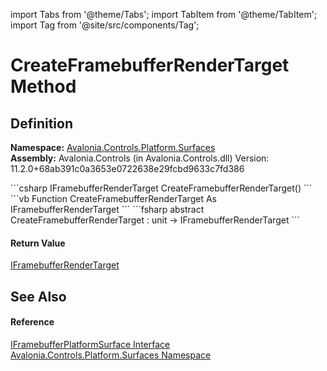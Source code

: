 import Tabs from '@theme/Tabs'; 
import TabItem from '@theme/TabItem'; 
import Tag from '@site/src/components/Tag'; 

# CreateFramebufferRenderTarget Method




## Definition
**Namespace:** <a href="N_Avalonia_Controls_Platform_Surfaces">Avalonia.Controls.Platform.Surfaces</a>  
**Assembly:** Avalonia.Controls (in Avalonia.Controls.dll) Version: 11.2.0+68ab391c0a3653e0722638e29fcbd9633c7fd386

<Tabs groupId="api-code-preview">
<TabItem value="csharp" label="C#">
```csharp
IFramebufferRenderTarget CreateFramebufferRenderTarget()
```
</TabItem>
<TabItem value="vb" label="VB">
```vb
Function CreateFramebufferRenderTarget As IFramebufferRenderTarget
```
</TabItem>
<TabItem value="fsharp" label="F#">
```fsharp
abstract CreateFramebufferRenderTarget : unit -> IFramebufferRenderTarget 
```
</TabItem>
</Tabs>



#### Return Value
<a href="T_Avalonia_Controls_Platform_Surfaces_IFramebufferRenderTarget">IFramebufferRenderTarget</a>

## See Also


#### Reference
<a href="T_Avalonia_Controls_Platform_Surfaces_IFramebufferPlatformSurface">IFramebufferPlatformSurface Interface</a>  
<a href="N_Avalonia_Controls_Platform_Surfaces">Avalonia.Controls.Platform.Surfaces Namespace</a>  
